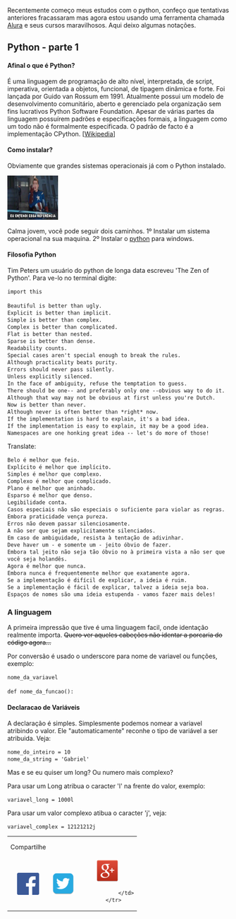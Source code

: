 Recentemente começo meus estudos com o python, confeço que tentativas anteriores fracassaram mas agora estou usando uma ferramenta chamada <a target="_blank" href="http://www.alura.com.br">Alura</a> e seus cursos maravilhosos. Aqui deixo algumas notações. 

## Python - parte 1

#### Afinal o que é Python?

É uma linguagem de programação de alto nível, interpretada, de script, imperativa, orientada a objetos, funcional, de tipagem dinâmica e forte. Foi lançada por Guido van Rossum em 1991. Atualmente possui um modelo de desenvolvimento comunitário, aberto e gerenciado pela organização sem fins lucrativos Python Software Foundation. Apesar de várias partes da linguagem possuírem padrões e especificações formais, a linguagem como um todo não é formalmente especificada. O padrão de facto é a implementação CPython. [<a target="_blank" href="https://pt.wikipedia.org/wiki/Python">Wikipedia</a>]

#### Como instalar?

Obviamente que grandes sistemas operacionais já com o Python instalado.

<img src="/assets/python/entendi_a_referencia.jpg" width="115" height="100"/>

Calma jovem, você pode seguir dois caminhos. 
1º Instalar um sistema operacional na sua maquina.
2º Instalar o <a target="_blank" href="http://docs.python-guide.org/en/latest/starting/install/win/">python</a> para windows.

#### Filosofia Python

Tim Peters um usuário do python de longa data escreveu 'The Zen of Python'. Para ve-lo no terminal digite: 

```
import this

Beautiful is better than ugly.
Explicit is better than implicit.
Simple is better than complex.
Complex is better than complicated.
Flat is better than nested.
Sparse is better than dense.
Readability counts.
Special cases aren't special enough to break the rules.
Although practicality beats purity.
Errors should never pass silently.
Unless explicitly silenced.
In the face of ambiguity, refuse the temptation to guess.
There should be one-- and preferably only one --obvious way to do it.
Although that way may not be obvious at first unless you're Dutch.
Now is better than never.
Although never is often better than *right* now.
If the implementation is hard to explain, it's a bad idea.
If the implementation is easy to explain, it may be a good idea.
Namespaces are one honking great idea -- let's do more of those!

```

Translate:

```
Belo é melhor que feio.
Explícito é melhor que implícito.
Simples é melhor que complexo.
Complexo é melhor que complicado.
Plano é melhor que aninhado.
Esparso é melhor que denso.
Legibilidade conta.
Casos especiais não são especiais o suficiente para violar as regras.
Embora praticidade vença pureza.
Erros não devem passar silenciosamente.
A não ser que sejam explicitamente silenciados.
Em caso de ambiguidade, resista à tentação de adivinhar.
Deve haver um - e somente um - jeito óbvio de fazer.
Embora tal jeito não seja tão óbvio no à primeira vista a não ser que você seja holandês.
Agora é melhor que nunca.
Embora nunca é frequentemente melhor que exatamente agora.
Se a implementação é difícil de explicar, a ideia é ruim.
Se a implementação é fácil de explicar, talvez a ideia seja boa.
Espaços de nomes são uma ideia estupenda - vamos fazer mais deles!
```

### A linguagem

A primeira impressão que tive é uma linguagem facil, onde identação realmente importa. <s>Quero ver aqueles cabeções não identar a porcaria do código agora...</s>

Por conversão é usado o underscore para nome de variavel ou funções, exemplo:

```
nome_da_variavel

def nome_da_funcao():
```

#### Declaracao de Variáveis

A declaração é simples. Simplesmente podemos nomear a variavel atribindo o valor. Ele "automaticamente" reconhe o tipo de variável a ser atribuida. Veja:

```
nome_do_inteiro = 10
nome_da_string = 'Gabriel'
```

Mas e se eu quiser um long? Ou numero mais complexo?

Para usar um Long atribua o caracter 'l' na frente do valor, exemplo:

```
variavel_long = 1000l
```

Para usar um valor complexo atibua o caracter 'j', veja:

```
variavel_complex = 12121212j
```

<!-- COMPARTILHAMENTO DE POST -->
<table width="100%" align="center">
        <tr>
                <td><p>Compartilhe</p></td>
        </tr>
        <tr>
                <td align="center" title="Facebook">
                        <a onclick="window.open(this.href, 'facebook-share','width=580,height=296');return false;" href="https://www.facebook.com/sharer/sharer.php?u=http://gpanassol.github.io/notes/nosql/" class="icon-facebook">
                                <img src="/assets/network/fc.png" width="50" height="50"/>
                        </a>
                </td>
                <td align="center" title="Twitter">
                        <a onclick="window.open(this.href, 'twitter-share', 'width=550,height=235');return false;" href="http://twitter.com/share?text=NoSQL&amp;url=http://gpanassol.github.io/notes/nosql/" class="icon-twitter">
                                <img src="/assets/network/twitter.png" width="50" height="50"/>
                        </a>
                </td>
                <td align="center" title="LinkedIn">
                        <a onclick="window.open(this.href, 'google-plus-share', 'width=490,height=530');return false;" href="https://plus.google.com/share?url=http://gpanassol.github.io/notes/nosql/" class="icon-google-plus">
                                <img src="/assets/network/google-plus.png" width="50" height="50"/>
                        </a>

                </td>
        </tr>
</table>